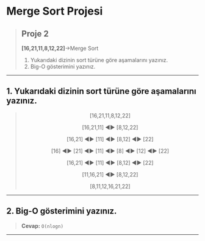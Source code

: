 # Merge Sort Projesi
>## Proje 2
>
>**[16,21,11,8,12,22]**->Merge Sort
>
> 1. Yukarıdaki dizinin sort türüne göre aşamalarını yazınız.
> 2. Big-O gösterimini yazınız.
>
---
## 1. Yukarıdaki dizinin sort türüne göre aşamalarını yazınız.
><center>
><p>[16,21,11,8,12,22]</p>
><p>[16,21,11] ◄► [8,12,22]</p>
><p>[16,21] ◄► [11] ◄► [8,12] ◄► [22]</p>
><p>[16] ◄► [21] ◄► [11] ◄► [8] ◄► [12] ◄► [22]</p>
><p>[16,21] ◄► [11] ◄► [8,12] ◄► [22]</p>
><p>[11,16,21] ◄► [8,12,22]</p>
><p>[8,11,12,16,21,22]</p>
></center>
---
## 2. Big-O gösterimini yazınız.
>**Cevap:** `O(nlogn)`
---


